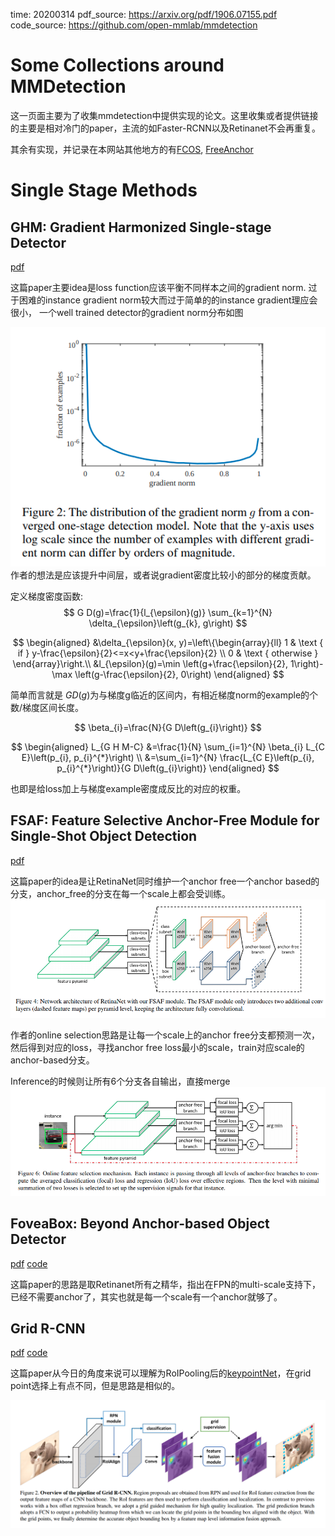 time: 20200314
pdf_source: https://arxiv.org/pdf/1906.07155.pdf
code_source: https://github.com/open-mmlab/mmdetection

# Some Collections around MMDetection

这一页面主要为了收集mmdetection中提供实现的论文。这里收集或者提供链接的主要是相对冷门的paper，主流的如Faster-RCNN以及Retinanet不会再重复。

其余有实现，并记录在本网站其他地方的有[FCOS](FCOS.md), [FreeAnchor](../../The%20Theory/FreeAnchor_Learning_to_Match_Anchors_for_Visual_Object_Detection.md)

# Single Stage Methods

## GHM: Gradient Harmonized Single-stage Detector
[pdf](https://arxiv.org/pdf/1811.05181.pdf)

这篇paper主要idea是loss function应该平衡不同样本之间的gradient norm. 过于困难的instance gradient norm较大而过于简单的的instance gradient理应会很小，
一个well trained detector的gradient norm分布如图

![image](res/GHM_idea.png)
作者的想法是应该提升中间层，或者说gradient密度比较小的部分的梯度贡献。

定义梯度密度函数:
$$
G D(g)=\frac{1}{l_{\epsilon}(g)} \sum_{k=1}^{N} \delta_{\epsilon}\left(g_{k}, g\right)
$$

$$
\begin{aligned}
&\delta_{\epsilon}(x, y)=\left\{\begin{array}{ll}
1 & \text { if } y-\frac{\epsilon}{2}<=x<y+\frac{\epsilon}{2} \\
0 & \text { otherwise }
\end{array}\right.\\
&l_{\epsilon}(g)=\min \left(g+\frac{\epsilon}{2}, 1\right)-\max \left(g-\frac{\epsilon}{2}, 0\right)
\end{aligned}
$$


简单而言就是 $GD(g)$为与梯度g临近的区间内，有相近梯度norm的example的个数/梯度区间长度。

$$
\beta_{i}=\frac{N}{G D\left(g_{i}\right)}
$$

$$
\begin{aligned}
L_{G H M-C} &=\frac{1}{N} \sum_{i=1}^{N} \beta_{i} L_{C E}\left(p_{i}, p_{i}^{*}\right) \\
&=\sum_{i=1}^{N} \frac{L_{C E}\left(p_{i}, p_{i}^{*}\right)}{G D\left(g_{i}\right)}
\end{aligned}
$$

也即是给loss加上与梯度example密度成反比的对应的权重。

## FSAF: Feature Selective Anchor-Free Module for Single-Shot Object Detection
[pdf](https://arxiv.org/pdf/1903.00621.pdf)

这篇paper的idea是让RetinaNet同时维护一个anchor free一个anchor based的分支，anchor_free的分支在每一个scale上都会受训练。
![image](res/FSAF_arch.png)

作者的online selection思路是让每一个scale上的anchor free分支都预测一次，然后得到对应的loss，寻找anchor free loss最小的scale，train对应scale的anchor-based分支。

Inference的时候则让所有6个分支各自输出，直接merge
![image](res/FSAF_selection.png)

## FoveaBox: Beyond Anchor-based Object Detector
[pdf](https://arxiv.org/pdf/1904.03797.pdf) [code](https://github.com/open-mmlab/mmdetection/blob/master/mmdet/models/anchor_heads/fovea_head.py)

这篇paper的思路是取Retinanet所有之精华，指出在FPN的multi-scale支持下，已经不需要anchor了，其实也就是每一个scale有一个anchor就够了。

## Grid R-CNN
[pdf](https://arxiv.org/pdf/1811.12030.pdf) [code](https://github.com/open-mmlab/mmdetection/blob/master/mmdet/models/detectors/grid_rcnn.py)

这篇paper从今日的角度来说可以理解为RoIPooling后的[keypointNet](CenterNet:_Keypoint_Triplets_for_Object_Detection.md)，在grid point选择上有点不同，但是思路是相似的。

![image](res/grid_rcnn.png)